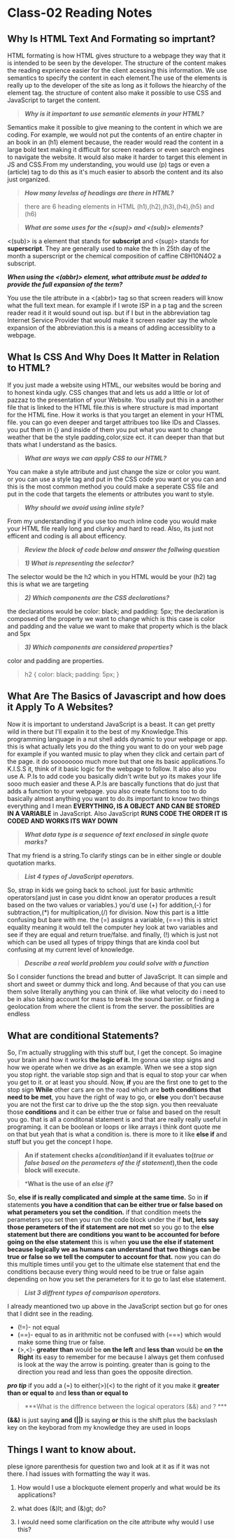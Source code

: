 # Class-02 Reading Notes

## Why Is HTML Text And Formating so imprtant?

HTML formating is how HTML gives structure to a webpage they way that it is intended to be seen by the 
developer. The structure of the content makes the reading exprience easier for the client acessing this 
information. We use semantics to specify the content in each element.The use of the elements is really up 
to the developer of the site as long as it follows the hiearchy of the element tag. the structure of 
content also make it possible to use CSS and JavaScript to target the content. 

> ***Why is it important to use semantic elements in your HTML?***

Semantics make it possible to give meaning to the content in which we are coding. For example, we would not 
put the contents of an entire chapter in an book in an (h1) element because, the reader would read the 
content in a large bold text making it difficult for screen readers or even search engines to navigate the 
website. It would also make it harder to target this element in JS and CSS.From my understanding, you would 
use (p) tags or even a (article) tag to do this as it's much easier to absorb the content and its also just 
organized.

>***How many levelss of headings are there in HTML?***

> there are 6 heading elements in HTML (h1),(h2),(h3),(h4),(h5) and (h6)

>***What are some uses for the <(sup)> and <(sub)> elements?***

<(sub)> is a element that stands for **subscript** and <(sup)> stands for **superscript**. They are 
generally used to make the th in 25th day of the month a superscript or the chemical composition of caffine 
C8H10N4O2 a subscript.  

***When using the <(abbr)> element, what attribute must be added to provide the full expansion of the term?***

You use the tile attribute in a <(abbr)> tag so that screen readers will know what the full text mean. for 
example if I wrote ISP in a p tag and the screen reader read it it would sound out isp. but if I but in the 
abbreviation tag Internet Service Provider that would make it screen reader say the whole expansion of the 
abbreviation.this is a means of adding accessiblity to a webpage.

## What Is CSS And Why Does It Matter in Relation to HTML?

If you just made a website using HTML, our websites would be boring and to honest kinda ugly. CSS changes 
that and lets us add a little or lot of pazzaz to the presentation of your Website. You usally put this in 
a another file that is linked to the HTML file.this is where structure is mad important for the HTML fine. 
How it works is that you target an element in your HTML file. you can go even deeper and target attribues 
too like IDs and Classes. you put them in {} and inside of them you put what you want to change weather 
that be the style padding,color,size ect. it can deeper than that but thats what I understand as the basics.

>***What are ways we can apply CSS to our HTML?*** 

You can make a style attribute and just change the size or color you want. or you can use a style tag and 
put in the CSS code you want or you can and this is the most common method you could make a seperate CSS 
file and put in the code that targets the elements or attributes you want to style.

>***Why should we avoid using inline style?*** 

From my understanding if you use too much inline code you would make your  HTML file really long and clunky 
and hard to read. Also, its just not efficent and coding is all about efficency. 

>***Review the block of code below and answer the follwing question***

>***1) What is representing the selector?*** 

The selector would be the h2 which in you HTML would be your (h2) tag this is what we are targeting 

>***2) Which components are the CSS declarations?***

the declarations would be color: black; and padding: 5px;
the declaration is composed of the property we want to change which is this case is color and padding and 
the value we want to make that property which is the black and 5px

>***3) Which components are considered properties?***

color and padding are properties.

>   h2 {
>     color: black;
>    padding: 5px;
>   }

## What Are The Basics of Javascript and how does it Apply To A Websites? 

Now it is important to understand JavaScript is a beast. It can get pretty wild in there but I'll expalin 
it to the best of my Knowledge.This programming language in a nut shell adds dynamic to your webpage or 
app. this is what actually lets you do the thing you want to do on your web page for example if you wanted 
music to play when they click and certain part of the page. it do soooooooo much more but that one its 
basic applications.To K.I.S.S it, think of it basic logic for the webpage to follow. It also also you use A.
P.Is to add code you basically didn't write but yo its makes your life sooo much easier and these A.P.Is 
are bascally functions that do just that adds a function to your webpage. you also create functions too to 
do basically almost anything you want to do.its important to know two things everything and I mean 
**EVERYTHING, IS A OBJECT AND CAN BE STORED IN A VARIABLE** in JavaScript. Also JavaScript **RUNS CODE THE ORDER IT IS CODED AND WORKS ITS WAY DOWN**

>***What data type is a sequence of text enclosed in single quote marks?***

That my friend is a string.To clarify stings can be in either single or double quotation marks. 

>***List 4 types of JavaScript operators.***

So, strap in kids we going back to school. just for basic arthmitic operators(and just in case you didnt 
know an operator produces a result based on the two values or variables.)  you'd use (+) for addition,(-) 
for subtraction,(*) for multiplication,(/) for division. Now this part is a little confusing but bare with 
me. the (=) assigns a variable, (===) this is strict equality meaning it would tell the computer hey look 
at two variables and see if they are equal and return true/false. and finally, (!) which is just not which 
can be used all types of trippy things that are kinda cool but confusing at my current level of knowledge. 

>***Describe a real world problem you could solve with a function***

So I consider functions the bread and butter of JavaScript. It can simple and short and sweet or dummy 
thick and long. And because of that you can use them solve literally anything you can think of. like what 
velocity do i need to be in also taking account for mass to break the sound barrier. or finding a 
geolocation from where the client is from the server. the possiblities are endless 

## What are conditional Statements?

So, I'm actually struggling with this stuff but, I get the concept. So imagine your brain and how it works 
**the logic of it.** Im gonna use stop signs and how we operate when we drive as an example. When we see a 
stop sign you stop right. the variable stop sign and that is equal to stop your car when you get to it. or 
at least you should. Now, **if** you are the first one to get to the stop sign **While** other cars are on 
the road which are **both conditions that need to be met**, you have the right of way to go, or **else** 
you don't because you are not the first car to drive up the the stop sign. you then reevaluate those 
**conditions** and it can be either true or false and based on the result you go. that is all a conditonal 
statement is and that are really really useful in programing. it can be boolean or loops or like arrays i 
think dont quote me on that but yeah that is what a condition is. there is more to it like **else if** and 
stuff but you get the concept I hope.

>**An if statement checks a(*condition*)and if it evaluates to(*true or false based on the perameters of the if statement*),then the code block will execute.**

>***What is the use of an *else if?***

So, **else if is really complicated and simple at the same time.** So in **if** statements **you have a condition that can be either true or false based on what perameters you set the condition.** if that 
condition meets the perameters you set then you run the code block under the if **but, lets say those perameters of the if statement are not met** so you go to the **else statement but there are conditions you want to be accounted for before going on the else statement** this is when **you use the else if statement because logically we as humans can understand that two things can be true or false so we tell the computer to account for that.** now you can do this multiple times until you get to the ultimate else statement that 
end the conditions because every thing would need to be true or false again depending on how you set the 
perameters for it to go to last else statement.  

>***List 3 diffrent types of comparison operators.***

I already meantioned two up above in the JavaScript section but go for ones that I didnt see in the 
reading. 

- (!=)- not equal
- (==)- equal to as in arithmitic not be confused with (===) which would make some thing true or false.
- (>,<)- **greater than** would be **on the left** and **less than** would be **on the Right** its easy to 
remember for me because I always get them confused is look at the way the arrow is pointing. greater than 
is going to the direction you read and less than goes the opposite direction.

***pro tip***
if you add a (=) to either(>)(<) to the right of it you make it **greater than or equal to** and **less than or equal to**

>***What is the diffrence between the logical operators (&&) and ? ***

**(&&)** is just saying **and**
**(||)** is saying **or** this is the shift plus the backslash key on the keyborad
from my knowledge they are used in loops 

## Things I want to know about.
plese ignore parenthesis for question two and look at it as if it was not there. I had issues with formatting the way it was.

1. How would I use a blockquote element properly and what would be its applications?

2. what does (&)lt; and (&)gt; do?

3. I would need some clarification on the cite attribute why would I use this? 